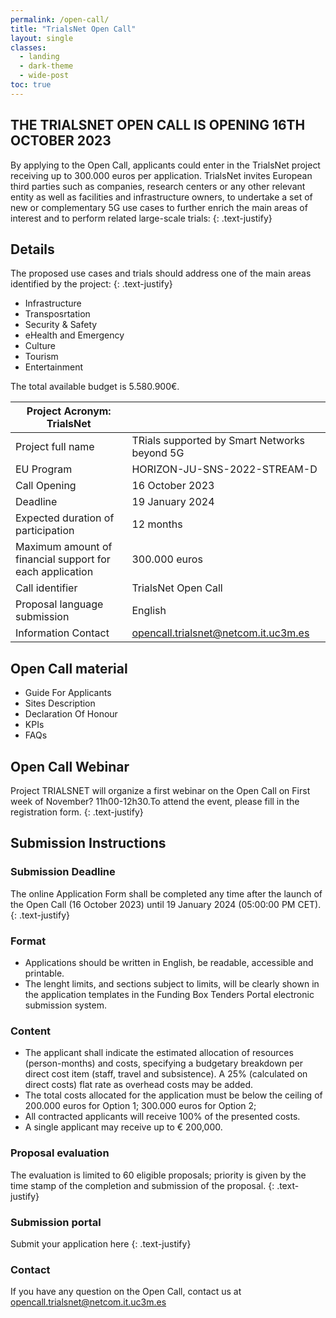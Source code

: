 ```yaml
---
permalink: /open-call/
title: "TrialsNet Open Call"
layout: single
classes:
  - landing
  - dark-theme
  - wide-post
toc: true
---
```

## THE TRIALSNET OPEN CALL IS OPENING 16TH OCTOBER 2023
By applying to the Open Call, applicants could enter in the TrialsNet project receiving up to 300.000 euros per application. TrialsNet invites European third parties such as companies, research centers or any other relevant entity as well as facilities and infrastructure owners, to undertake a set of new or complementary 5G use cases to further enrich the main areas of interest and to perform related large-scale trials\:
{: .text-justify}

## Details
The proposed use cases and trials should address one of the main areas identified by the project:
{: .text-justify}
- Infrastructure
- Transposrtation
- Security & Safety
- eHealth and Emergency
- Culture
- Tourism
- Entertainment

The total available budget is 5.580.900€.

| Project Acronym: TrialsNet                                 	|                                              	|
|------------------------------------------------------------	|----------------------------------------------	|
| Project full name                                          	| TRials supported by Smart Networks beyond 5G 	|
| EU Program                                                 	| HORIZON-JU-SNS-2022-STREAM-D                 	|
| Call Opening                                               	| 16 October 2023                              	|
| Deadline                                                   	| 19 January 2024                              	|
| Expected duration of participation                         	| 12 months                                    	|
| Maximum   amount of financial support for each application 	| 300.000 euros                                	|
| Call identifier                                            	| TrialsNet Open Call                          	|
| Proposal language submission                               	| English                                      	|
| Information Contact                                        	| opencall.trialsnet@netcom.it.uc3m.es         	|

## Open Call material

- Guide For Applicants
- Sites Description
- Declaration Of Honour
- KPIs
- FAQs

## Open Call Webinar

Project TRIALSNET will organize a first webinar on the Open Call on First week of November? 11h00-12h30.To attend the event, please fill in the registration form.
{: .text-justify}

## Submission Instructions
### Submission Deadline

The online Application Form shall be completed any time after the launch of the Open Call (16 October 2023) until 19 January 2024 (05:00:00 PM CET).
{: .text-justify} 

### Format
- Applications should be written in English, be readable, accessible and printable.
- The lenght limits, and sections subject to limits, will be clearly shown in the application templates in the Funding Box Tenders Portal electronic submission system. 

### Content

- The applicant shall indicate the estimated allocation of resources (person-months) and costs, specifying a budgetary breakdown per direct cost item (staff, travel and subsistence). A 25% (calculated on direct costs) flat rate as overhead costs may be added.
- The total costs allocated for the application must be below the ceiling of 200.000 euros for Option 1; 300.000 euros for Option 2;
- All contracted applicants will receive 100% of the presented costs.
- A single applicant may receive up to € 200,000.

### Proposal evaluation
The evaluation is limited to 60 eligible proposals; priority is given by the time stamp of the completion and submission of the proposal.
{: .text-justify} 

### Submission portal

Submit your application here
{: .text-justify} 

### Contact
If you have any question on the Open Call, contact us at opencall.trialsnet@netcom.it.uc3m.es